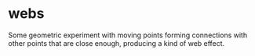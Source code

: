 webs
====

Some geometric experiment with moving points forming connections with other points that are close enough, producing a kind of web effect.
